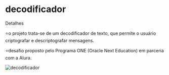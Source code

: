 # decodificador
Detalhes

⭐o projeto trata-se de um decodificador de texto, que permite o usuário criptografar e descriptografar mensagens.

⭐desafio proposto pelo Programa ONE (Oracle Next Education) em parceria com a Alura.

![decodificador](https://user-images.githubusercontent.com/113203011/194915260-85d3773a-3665-44d5-8551-fd5df4fbdc67.png)
